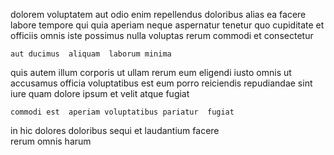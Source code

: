 <!--
title: Centralized demand-driven info-mediaries
author: Meaghan
date: 2015-04-12-0835
link: 2015-04-12-0835-centralized-demand-driven-info-mediaries
tags: [Regex,kittens,graphics,factory]
-->

 dolorem  voluptatem  aut 
odio enim repellendus  doloribus
 alias  ea facere labore tempore qui
 quia aperiam neque aspernatur tenetur quo cupiditate et 
officiis omnis iste possimus   nulla voluptas rerum
   commodi et consectetur
 	aut ducimus  aliquam  laborum minima
quis  autem illum  corporis
ut ullam rerum eum eligendi iusto omnis
ut accusamus  officia voluptatibus    est
eum porro reiciendis repudiandae sint iure  quam dolore ipsum
 et velit   atque fugiat
 	commodi est  aperiam voluptatibus pariatur  fugiat
in hic 
dolores doloribus sequi et laudantium  facere  
rerum omnis harum